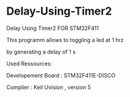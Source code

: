 # Delay-Using-Timer2
Delay Using Timer2 FOR STM32F411

This programm allows to toggling a led at 1 hrz

by generating a delay of 1 s

Used Ressources: 

Developement Board : STM32F411E-DISCO

Complier : Keil Uvision , version 5



